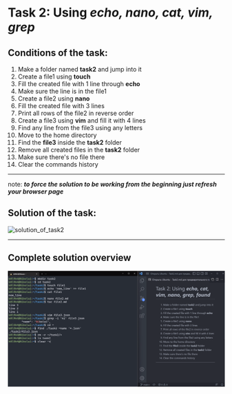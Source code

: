 # Task 2: Using **_echo, nano, cat, vim, grep_**
 ## Conditions of the task:  
1. Make a folder named **task2** and jump into it
2. Create a file1 using **touch**
3. Fill  the created file with 1 line through **echo**
4. Make sure the line is in the file1
5. Create a file2 using **nano**
6. Fill the created file with 3 lines
7. Print all rows of the file2 in reverse order  
8. Create a file3 using **vim** and fill it with 4 lines
9.  Find any line from the file3 using any letters
10. Move to the home directory 
11. Find the **file3** inside the **task2** folder 
12. Remove all created files in the **task2** folder
13. Make sure there's no file there
14. Clear the commands history 
___
note: **_to force the solution to be working from the beginning just refresh your browser page_**

## Solution of the task:
![solution_of_task2](Sourses/Task%202%20(echo,%20nano,%20cat,%20vim,%20grep).gif)
___
## Complete solution overview
![FS2](Sourses/Final_solution_2.png)